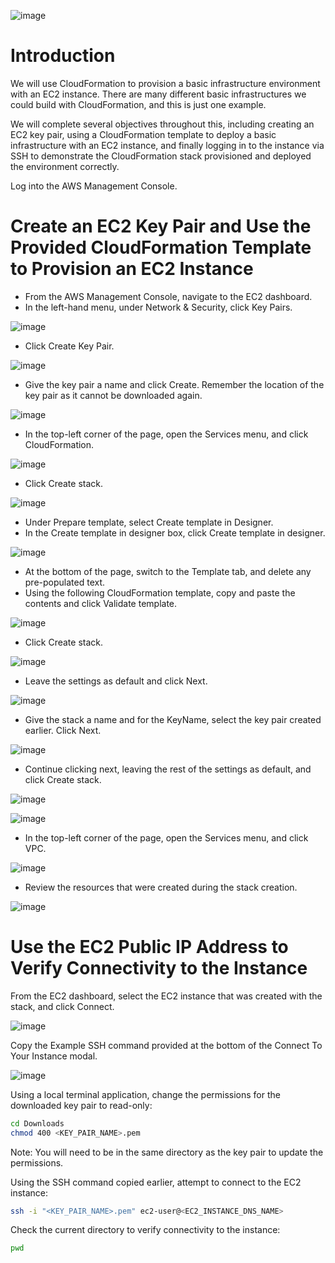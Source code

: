 ![image](https://user-images.githubusercontent.com/44756128/114305279-1f439d80-9a9d-11eb-8886-a899066c9e86.png)

# Introduction
We will use CloudFormation to provision a basic infrastructure environment with an EC2 instance. There are many different basic infrastructures we could build with CloudFormation, and this is just one example.

We will complete several objectives throughout this, including creating an EC2 key pair, using a CloudFormation template to deploy a basic infrastructure with an EC2 instance, and finally logging in to the instance via SSH to demonstrate the CloudFormation stack provisioned and deployed the environment correctly.

Log into the AWS Management Console.

# Create an EC2 Key Pair and Use the Provided CloudFormation Template to Provision an EC2 Instance
  - From the AWS Management Console, navigate to the EC2 dashboard.
  - In the left-hand menu, under Network & Security, click Key Pairs.

![image](https://user-images.githubusercontent.com/44756128/114305391-a55fe400-9a9d-11eb-9a54-0d6d3afb2594.png)

  - Click Create Key Pair.

![image](https://user-images.githubusercontent.com/44756128/114305410-b6a8f080-9a9d-11eb-9c47-29aeca2cb1c9.png)

  - Give the key pair a name and click Create. Remember the location of the key pair as it cannot be downloaded again.

![image](https://user-images.githubusercontent.com/44756128/114305431-cde7de00-9a9d-11eb-9c27-1ce6adf0ca8e.png)

  - In the top-left corner of the page, open the Services menu, and click CloudFormation.

![image](https://user-images.githubusercontent.com/44756128/114305492-e9eb7f80-9a9d-11eb-9ad4-620b465074dc.png)

  - Click Create stack.

![image](https://user-images.githubusercontent.com/44756128/114305511-fec81300-9a9d-11eb-9fd2-e9edaa92a36c.png)

  - Under Prepare template, select Create template in Designer.
  - In the Create template in designer box, click Create template in designer.

![image](https://user-images.githubusercontent.com/44756128/114305527-13a4a680-9a9e-11eb-8250-568c2c3cd40b.png)

  - At the bottom of the page, switch to the Template tab, and delete any pre-populated text.
  - Using the following CloudFormation template, copy and paste the contents and click Validate template.

![image](https://user-images.githubusercontent.com/44756128/114305628-9cbbdd80-9a9e-11eb-915f-8809161a20dd.png)

  - Click Create stack.

![image](https://user-images.githubusercontent.com/44756128/114305645-b65d2500-9a9e-11eb-95c8-95a4d77555b7.png)

  - Leave the settings as default and click Next.

![image](https://user-images.githubusercontent.com/44756128/114305656-c412aa80-9a9e-11eb-87da-37be4d9c8901.png)

  - Give the stack a name and for the KeyName, select the key pair created earlier. Click Next.

![image](https://user-images.githubusercontent.com/44756128/114305693-eefcfe80-9a9e-11eb-830b-f9adb55b91d0.png)

  - Continue clicking next, leaving the rest of the settings as default, and click Create stack.

![image](https://user-images.githubusercontent.com/44756128/114305711-03d99200-9a9f-11eb-8cb2-98313d459875.png)

![image](https://user-images.githubusercontent.com/44756128/114305724-10f68100-9a9f-11eb-9066-e0de01048d6d.png)

  - In the top-left corner of the page, open the Services menu, and click VPC.

![image](https://user-images.githubusercontent.com/44756128/114305776-32576d00-9a9f-11eb-8067-6f032bb3ffd9.png)

  - Review the resources that were created during the stack creation.

![image](https://user-images.githubusercontent.com/44756128/114305815-5d41c100-9a9f-11eb-8e95-1a60acb17f5b.png)

# Use the EC2 Public IP Address to Verify Connectivity to the Instance
From the EC2 dashboard, select the EC2 instance that was created with the stack, and click Connect.

![image](https://user-images.githubusercontent.com/44756128/114305881-9a0db800-9a9f-11eb-8d29-047630f91935.png)

Copy the Example SSH command provided at the bottom of the Connect To Your Instance modal.

![image](https://user-images.githubusercontent.com/44756128/114305897-a98d0100-9a9f-11eb-923a-19923e237480.png)

Using a local terminal application, change the permissions for the downloaded key pair to read-only:
```sh
cd Downloads
chmod 400 <KEY_PAIR_NAME>.pem
```

Note: You will need to be in the same directory as the key pair to update the permissions.

Using the SSH command copied earlier, attempt to connect to the EC2 instance:
```sh
ssh -i "<KEY_PAIR_NAME>.pem" ec2-user@<EC2_INSTANCE_DNS_NAME>
```

Check the current directory to verify connectivity to the instance:
```sh
pwd
```
